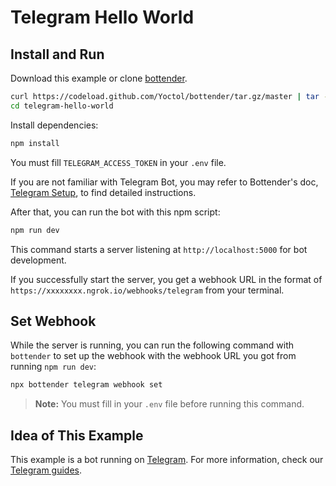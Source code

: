# Telegram Hello World

## Install and Run

Download this example or clone [bottender](https://github.com/Yoctol/bottender).

```sh
curl https://codeload.github.com/Yoctol/bottender/tar.gz/master | tar -xz --strip=2 bottender-master/examples/telegram-hello-world
cd telegram-hello-world
```

Install dependencies:

```sh
npm install
```

You must fill `TELEGRAM_ACCESS_TOKEN` in your `.env` file.

If you are not familiar with Telegram Bot, you may refer to Bottender's doc, [Telegram Setup](https://bottender.js.org/docs/channel-telegram-setup), to find detailed instructions.

After that, you can run the bot with this npm script:

```sh
npm run dev
```

This command starts a server listening at `http://localhost:5000` for bot development.

If you successfully start the server, you get a webhook URL in the format of `https://xxxxxxxx.ngrok.io/webhooks/telegram` from your terminal.

## Set Webhook

While the server is running, you can run the following command with `bottender` to set up the webhook with the webhook URL you got from running `npm run dev`:

```sh
npx bottender telegram webhook set
```

> **Note:** You must fill in your `.env` file before running this command.

## Idea of This Example

This example is a bot running on [Telegram](https://telegram.org/).
For more information, check our [Telegram guides](https://bottender.js.org/docs/channel-telegram-setup).
